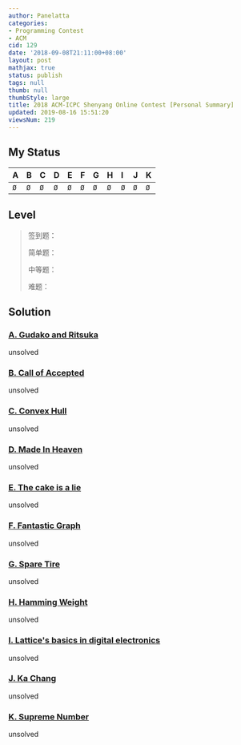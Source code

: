 ```yaml
---
author: Panelatta
categories: 
- Programming Contest
- ACM
cid: 129
date: '2018-09-08T21:11:00+08:00'
layout: post
mathjax: true
status: publish
tags: null
thumb: null
thumbStyle: large
title: 2018 ACM-ICPC Shenyang Online Contest [Personal Summary]
updated: 2019-08-16 15:51:20
viewsNum: 219
---
```


<!--more-->

## My Status

| A    | B    | C    | D    | E    | F    | G    | H    | I    | J    | K    |
| :--- | :--- | :--- | :--- | :--- | :--- | :--- | :--- | :--- | :--- | :--- |
| `Ø`  | `Ø`  | `Ø`  | `Ø`  | `Ø`  | `Ø`  | `Ø`  | `Ø`  | `Ø`  | `Ø`  | `Ø`  |

## Level

> 签到题：
>
> 简单题：
>
> 中等题：
>
> 难题：

## Solution

### [A. Gudako and Ritsuka](https://nanti.jisuanke.com/t/31442)

unsolved

### [B. Call of Accepted](https://nanti.jisuanke.com/t/31443)

unsolved

### [C. Convex Hull](https://nanti.jisuanke.com/t/31444)

unsolved

### [D. Made In Heaven](https://nanti.jisuanke.com/t/31445)

unsolved

### [E. The cake is a lie](https://nanti.jisuanke.com/t/31446)

unsolved

### [F. Fantastic Graph](https://nanti.jisuanke.com/t/31447)

unsolved

### [G. Spare Tire](https://nanti.jisuanke.com/t/31448)

unsolved

### [H. Hamming Weight](https://nanti.jisuanke.com/t/31449)

unsolved

### [I. Lattice's basics in digital electronics](https://nanti.jisuanke.com/t/31450)

unsolved

### [J. Ka Chang](https://nanti.jisuanke.com/t/31451)

unsolved

### [K. Supreme Number](https://nanti.jisuanke.com/t/31452)

unsolved
